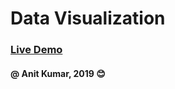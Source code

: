 # Data Visualization

### [Live Demo](https://anitkumarsingh.github.io/Keywords-Research-Tool/)

#### @ Anit Kumar, 2019  :blush: